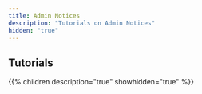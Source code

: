 ```yaml
---
title: Admin Notices
description: "Tutorials on Admin Notices"
hidden: "true"
---
```

## Tutorials

{{% children description="true" showhidden="true" %}}
